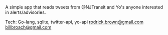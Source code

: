 A simple app that reads tweets from @NJTransit and Yo's anyone interested in alerts/advisories. 

Tech: Go-lang, sqlite, twitter-api, yo-api
rodrick.brown@gmail.com
billbroach@gmail.com
